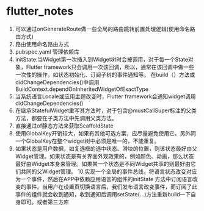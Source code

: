# flutter_notes

1. 可以通过onGenerateRoute做一些全局的路由跳转前置处理逻辑(使用命名路由方式)
2. 路由使用命名路由方式
3. pubspec.yaml 管理依赖库
4. initState:当Widget第一次插入到Widget树时会被调用，对于每一个State对象，Flutter framework只会调用一次该回调，所以，通常在该回调中做一些一次性的操作，如状态初始化、订阅子树的事件通知等。
   在build（）方法或didChangeDependencies()中调用BuildContext.dependOnInheritedWidgetOfExactType
5. 当系统语言Locale或应用主题改变时，Flutter framework会通知widget调用didChangeDependencies()
6. 在继承StatefulWidget重写其方法时，对于包含@mustCallSuper标注的父类方法，都要在子类方法中先调用父类方法。
7. 直接通过of静态方法来获取ScaffoldState
8. 使用GlobalKey开销较大，如果有其他可选方案，应尽量避免使用它。另外同一个GlobalKey在整个widget树中必须是唯一的，不能重复。
9. 如果状态是用户数据，如复选框的选中状态、滑块的位置，则该状态最好由父Widget管理。如果状态是有关界面外观效果的，例如颜色、动画，那么状态最好由Widget本身来管理。如果某一个状态是不同Widget共享的则最好由它们共同的父Widget管理。
10.实现一个全局的事件总线，将语言状态改变对应为一个事件，然后在APP中依赖应用语言的组件的initState 方法中订阅语言改变的事件。当用户在设置页切换语言后，我们发布语言改变事件，而订阅了此事件的组件就会收到通知，收到通知后调用setState(...)方法重新build一下自身即可。或者第三方库
